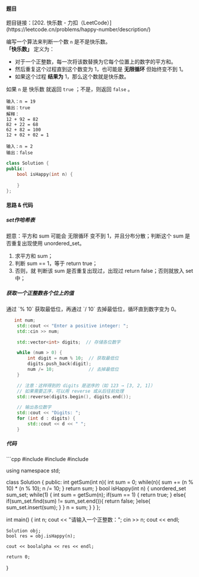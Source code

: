 <h4 id="Hm3nO">题目</h4>
题目链接：[202. 快乐数 - 力扣（LeetCode）](https://leetcode.cn/problems/happy-number/description/)

编写一个算法来判断一个数 `n` 是不是快乐数。  
**「快乐数」** 定义为：

+ 对于一个正整数，每一次将该数替换为它每个位置上的数字的平方和。
+ 然后重复这个过程直到这个数变为 1，也可能是 **无限循环** 但始终变不到 1。
+ 如果这个过程 **结果为** 1，那么这个数就是快乐数。

如果 `n` 是 快乐数 就返回 `true` ；不是，则返回 `false` 。

```plain
输入：n = 19
输出：true
解释：
12 + 92 = 82
82 + 22 = 68
62 + 82 = 100
12 + 02 + 02 = 1
```

```plain
输入：n = 2
输出：false
```

```cpp
class Solution {
public:
    bool isHappy(int n) {
        
    }
};
```

<h4 id="zeaUF">思路 & 代码</h4>
<h5 id="rCwRE">set作哈希表</h5>
题意：平方和 sum 可能会 无限循环 变不到 1，并且分布分散；判断这个 sum 是否重复出现使用 unordered_set。

1. 求平方和 sum；
2. 判断 sum == 1，等于 return true；
3. 否则，就 判断该 sum 是否重复出现过，出现过 return false；否则就放入 set 中；

<h5 id="VR9uB">获取一个正整数各个位上的值</h5>
通过 `% 10` 获取最低位，再通过 `/ 10` 去掉最低位，循环直到数字变为 0。

```cpp
   int num;
    std::cout << "Enter a positive integer: ";
    std::cin >> num;

    std::vector<int> digits;  // 存储各位数字

    while (num > 0) {
        int digit = num % 10;  // 获取最低位
        digits.push_back(digit);
        num /= 10;             // 去掉最低位
    }

    // 注意：这样得到的 digits 是逆序的（如 123 → [3, 2, 1]）
    // 如果需要正序，可以用 reverse 或从后往前处理
    std::reverse(digits.begin(), digits.end());

    // 输出各位数字
    std::cout << "Digits: ";
    for (int d : digits) {
        std::cout << d << " ";
    }
```

<h5 id="lywoI">代码</h5>
```cpp
#include <iostream>
#include <vector>
#include <unordered_set>

using namespace std;

class Solution {
public:
    int getSum(int n){
        int sum = 0;
        while(n){
            sum += (n % 10) * (n % 10);
            n /= 10;
        }
        return sum;
    }
    bool isHappy(int n) {
        unordered_set<int> sum_set;
        while(1) {
            int sum = getSum(n);
            if(sum == 1) {
                return true;
            } else{
                if(sum_set.find(sum) != sum_set.end()){
                    return false;
                }else{
                    sum_set.insert(sum);
                }
            }
            n = sum;
        }
    }
};

int main() {
    int n;
    cout << "请输入一个正整数：";
    cin >> n;
    cout << endl;

    Solution obj;
    bool res = obj.isHappy(n);

    cout << boolalpha << res << endl;

    return 0;
}
```

